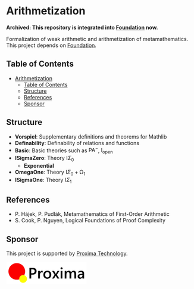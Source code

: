 # Arithmetization

**Archived: This repository is integrated into [Foundation](https://github.com/FormalizedFormalLogic/Foundation) now.**

Formalization of weak arithmetic and arithmetization of metamathematics. This project depends on [Foundation](https://github.com/FormalizedFormalLogic/Foundation).

## Table of Contents
- [Arithmetization](#arithmetization)
  - [Table of Contents](#table-of-contents)
  - [Structure](#structure)
  - [References](#references)
  - [Sponsor](#sponsor)

## Structure

- **Vorspiel**: Supplementary definitions and theorems for Mathlib
- **Definability**: Definability of relations and functions
- **Basic**: Basic theories such as $\mathsf{PA}^-$, $\mathsf{I_{open}}$
- **ISigmaZero**: Theory $\mathsf{I}\Sigma_0$
  - **Exponential**
- **OmegaOne**: Theory $\mathsf{I} \Sigma_0 + \mathsf{\Omega_1}$
- **ISigmaOne**: Theory $\mathsf{I}\Sigma_1$

## References
- P. Hájek, P. Pudlák, Metamathematics of First-Order Arithmetic
- S. Cook, P. Nguyen, Logical Foundations of Proof Complexity

## Sponsor

This project is supported by [Proxima Technology].

[<img height="60" src="https://raw.githubusercontent.com/FormalizedFormalLogic/.github/refs/heads/main/profile/proxima_technology.svg">][Proxima Technology]

[Proxima Technology]: https://proxima-ai-tech.com/